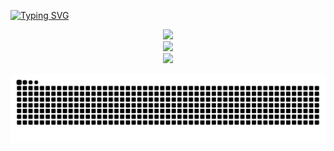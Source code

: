 <a href="https://git.io/typing-svg"><img src="https://readme-typing-svg.demolab.com?font=Fira+Code&pause=1000&width=435&lines=welcome+to+xiaoxu123195" alt="Typing SVG" /></a>

<div align="center"> <img src="https://metrics.lecoq.io/xiaoxu123195?template=classic&config.timezone=Asia%2FShanghai"> </div>

<div align="center"> <img height="137px" src="https://github-readme-stats.vercel.app/api?username=xiaoxu123195&hide_title=true&hide_border=true&show_icons=trueline_height=21&text_color=000&icon_color=000&bg_color=0,ea6161,ffc64d,fffc4d,52fa5a&theme=graywhite" /> </div>

<div align="center"> <img src="https://github-readme-stats.vercel.app/api/top-langs/?username=xiaoxu123195&hide_title=true&hide_border=true&layout=compact&langs_count=6&text_color=000&icon_color=fff&bg_color=0,52fa5a,4dfcff,c64dff&theme=graywhite" /> </div>

![亮色](https://raw.githubusercontent.com/xiaoxu123195/xiaoxu123195/output/github-contribution-grid-snake.svg)

<!--
![暗色](https://raw.githubusercontent.com/xiaoxu123195/xiaoxu123195/output/github-contribution-grid-snake-dark.svg)
-->
